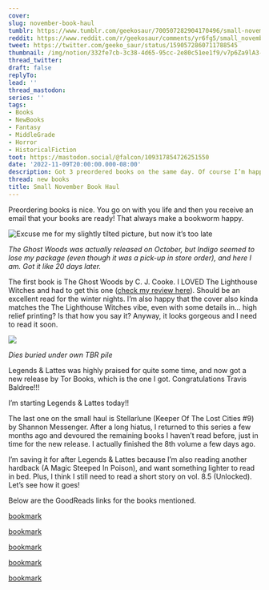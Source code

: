 ```yaml
---
cover:
slug: november-book-haul
tumblr: https://www.tumblr.com/geekosaur/700507282904170496/small-november-book-haul
reddit: https://www.reddit.com/r/geekosaur/comments/yr6fg5/small_november_book_haul/
tweet: https://twitter.com/geeko_saur/status/1590572860711788545
thumbnail: /img/notion/332fe7cb-3c38-4d65-95cc-2e80c51ee1f9/v7p6Za9lA3-1200.jpeg
thread_twitter:
draft: false
replyTo:
lead: ''
thread_mastodon:
series: ''
tags:
- Books
- NewBooks
- Fantasy
- MiddleGrade
- Horror
- HistoricalFiction
toot: https://mastodon.social/@falcon/109317854726251550
date: '2022-11-09T20:00:00.000-08:00'
description: Got 3 preordered books on the same day. Of course I’m happy!!
thread: new books
title: Small November Book Haul
---
```


Preordering books is nice. You go on with you life and then you receive an email that your books are ready! That always make a bookworm happy.


![Excuse me for my slightly tilted picture, but now it’s too late](/img/notion/332fe7cb-3c38-4d65-95cc-2e80c51ee1f9/bDl8PTQgZn-1200.jpeg)


_The Ghost Woods was actually released on October, but Indigo seemed to lose my package (even though it was a pick-up in store order), and here I am. Got it like 20 days later._


The first book is The Ghost Woods by C. J. Cooke. I LOVED The Lighthouse Witches and had to get this one ([check my review here](https://geekosaur.com/post/the-lighthouse-witches-book-notes/)). Should be an excellent read for the winter nights. I’m also happy that the cover also kinda matches the The Lighthouse Witches vibe, even with some details in… high relief printing? Is that how you say it? Anyway, it looks gorgeous and I need to read it soon.


![](/img/notion/332fe7cb-3c38-4d65-95cc-2e80c51ee1f9/3nFzyyfs67-328.jpeg)


_Dies buried under own TBR pile_


Legends & Lattes was highly praised for quite some time, and now got a new release by Tor Books, which is the one I got. Congratulations Travis Baldree!!!


I’m starting Legends & Lattes today!!


The last one on the small haul is Stellarlune (Keeper Of The Lost Cities #9) by Shannon Messenger. After a long hiatus, I returned to this series a few months ago and devoured the remaining books I haven’t read before, just in time for the new release. I actually finished the 8th volume a few days ago.


I’m saving it for after Legends & Lattes because I’m also reading another hardback (A Magic Steeped In Poison), and want something lighter to read in bed. Plus, I think I still need to read a short story on vol. 8.5 (Unlocked). Let’s see how it goes!


Below are the GoodReads links for the books mentioned.


[bookmark](https://www.goodreads.com/en/book/show/60567943)


[bookmark](https://www.goodreads.com/book/show/60222807-legends-lattes)


[bookmark](https://www.goodreads.com/book/show/40219200-stellarlune?ref=nav_sb_ss_1_11)


[bookmark](https://www.goodreads.com/book/show/57810940-the-lighthouse-witches)


[bookmark](https://geekosaur.com/post/the-lighthouse-witches-book-notes/)

